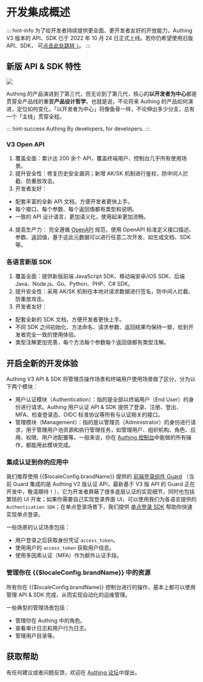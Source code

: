 # 开发集成概述

<LastUpdated/>

::: hint-info
为了给开发者持续提供更全面、更开发者友好的开放能力，Authing V3 版本的 API、SDK 已于 2022 年 10 月 24 日正式上线。若你仍希望使用旧版 API、SDK， 可[点击此处跳转 〉](https://docs.authing.cn/v2/reference/)。
:::

## 新版 API & SDK 特性

![](https://files.authing.co/api-explorer/what-is-authing.png)

Authing 的产品演进到了第三代，但无论到了第几代，核心的**以开发者为中心**都是贯穿全产品线的重要**产品设计哲学**。也就是说，不论将来 Authing 的产品如何演进，定位如何变化，「以开发者为中心」将像鱼骨一样，不论伸出多少分支，总有一个「主线」贯穿全程。

::: hint-success
Authing By developers, for developers.
:::

### V3 Open API

1. 覆盖全面：累计达 200 余个 API，覆盖终端用户、控制台几乎所有使用场景。
2. 提升安全性：修复历史安全漏洞；新增 AK/SK 机制进行鉴权，防中间人拦截、防重放攻击。
3. 开发者友好：
- 配套丰富的全新 API 文档，方便开发者更快上手。
- 每个接口、每个参数、每个返回值都有类型和说明。
- 一致的 API 设计语言，更加语义化，使用起来更加流畅。
4. 提高生产力： 完全遵循 [OpenAPI](https://swagger.io/specification/) 规范，使用 OpenAPI 标准定义接口描述、参数、返回值，基于这此元数据可以进行任意二次开发，如生成文档、SDK 等。


### 各语言新版 SDK

1. 覆盖全面：提供新版前端 JavaScript SDK、移动端安卓/iOS SDK、后端 Java、Node.js、Go、Python、PHP、C# SDK。
2. 提升安全性：采用 AK/SK 机制在本地对请求数据进行签名，防中间人拦截、防重放攻击。
3. 开发者友好：
- 配套全新的 SDK 文档，方便开发者更快上手。
- 不同 SDK 之间初始化、方法命名、请求参数、返回结果均保持一致，给到开发者完全一致的使用体验。
- 类型注解更加完善，每个方法每个参数每个返回值都有类型注解。


## 开启全新的开发体验


Authing V3 API & SDK 将管理员操作场景和终端用户使用场景做了区分，分为以下两个模块：

- 用户认证模块（Authentication）：指的是全部以终端用户（End User）的身份进行请求。Authing 用户认证 API & SDK 提供了登录、注册、登出、MFA、检查登录态、OIDC 标准协议等所有与认证相关的接口。
- 管理模块（Management）：指的是以管理员（Administrator）的身份进行请求，用于管理用户池资源和执行管理任务，如管理用户、组织机构、角色、应用、权限、用户池配置等。一般来说，你在 [Authing 控制台](https://console.authing.cn)中能做的所有操作，都能用此模块完成。

### 集成认证到你的应用中

我们推荐使用 {{$localeConfig.brandName}} 提供的 [前端登录组件 Guard](https://docs.authing.co/v2/reference/guard/v2/) （当前 Guard 集成的是 Authing V2 版认证 API，最新基于 V3 版 API 的 Guard 正在开发中，敬请期待！），它为开发者屏蔽了很多底层认证的实现细节，同时也包括繁琐的 UI 开发；如果你需要自己实现登录界面 UI，可以使用我们为各语言提供的 `Authentication SDK`；在单点登录场景下，我们提供 [单点登录 SDK](https://docs.authing.co/v2/reference/sdk-for-sso-spa.html) 帮助你快速实现单点登录。

一些场景的认证场景包括：

- 用户登录之后获取身份凭证 `access_token`。
- 使用用户的 `access_token` 获取用户信息。
- 使用多因素认证（MFA）作为额外认证手段。

### 管理你在 {{$localeConfig.brandName}} 中的资源

所有你在 {{$localeConfig.brandName}} 控制台进行的操作，基本上都可以使用管理 API & SDK 完成，从而实现自动化的运维管理。

一些典型的管理场景包括：

- 管理你在 Authing 中的角色。
- 查看审计日志和用户行为日志。
- 管理用户目录等。

## 获取帮助

有任何建议或者问题反馈，欢迎在 [Authing 论坛](https://forum.authing.cn/)中提出。
